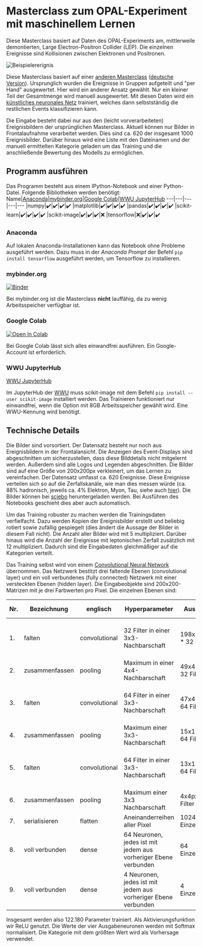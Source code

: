 # Masterclass zum OPAL-Experiment mit maschinellem Lernen
Diese Masterclass basiert auf Daten des OPAL-Experiments am, mittlerweile demontierten, Large Electron-Positron Collider (LEP). Die einzelnen Ereignisse sind Kollisionen zwischen Elektronen und Positronen.

![Beispielererignis](http://www.hep.manchester.ac.uk/u/masterclass/masterclass2019/events/challenge1/events/x7708_23918.gif "Beispielereignis")

Diese Masterclass basiert auf einer [anderen Masterclass](http://www.hep.manchester.ac.uk/u/masterclass/masterclass2019/events/) ([deutsche Version](https://physicsmasterclasses.org/exercises/manchester/de/home.html)). Ursprunglich wurden die Ereignisse in Gruppen aufgeteilt und "per Hand" ausgewertet. Hier wird ein anderer Ansatz gewählt. Nur ein kleiner Teil der Gesamtmenge wird manuell ausgewertet. Mit diesen Daten wird ein [künstliches neuronales Netz](https://de.wikipedia.org/wiki/K%C3%BCnstliches_neuronales_Netz) trainiert, welches dann selbstständig die restlichen Events klassifizieren kann.

Die Eingabe besteht dabei nur aus den (leicht vorverarbeiteten) Ereignisbildern der ursprünglichen Masterclass. Aktuell können nur Bilder in Frontalaufnahme verarbeitet werden. Dies sind ca. 620 der insgesamt 1000 Ereignisbilder. Darüber hinaus wird eine Liste mit den Dateinamen und der manuell ermittelten Kategorie geladen um das Training und die anschließende Bewertung des Modells zu ermöglichen.

## Programm ausführen
Das Programm besteht aus einem IPython-Notebook und einer Python-Datei. Folgende Bibliotheken werden benötigt:
Name|[Anaconda](https://www.anaconda.com/)|[mybinder.org](https://mybinder.org)|[Google Colab](https://colab.research.google.com/)|[WWU JupyterHub](https://jupyterhub.wwu.de/)
---|---|---|---|---
|numpy|:heavy_check_mark:|:heavy_check_mark:|:heavy_check_mark:|:heavy_check_mark:
|matplotlib|:heavy_check_mark:|:heavy_check_mark:|:heavy_check_mark:|:heavy_check_mark:
|pandas|:heavy_check_mark:|:heavy_check_mark:|:heavy_check_mark:|:heavy_check_mark:
|scikit-learn|:heavy_check_mark:|:heavy_check_mark:|:heavy_check_mark:|:heavy_check_mark:
|scikit-image|:heavy_check_mark:|:heavy_check_mark:|:heavy_check_mark:|:x:
|tensorflow|:x:|:heavy_check_mark:|:heavy_check_mark:|:heavy_check_mark:

### Anaconda
Auf lokalen Anaconda-Installationen kann das Notebook ohne Probleme ausgeführt werden. Dazu muss in der *Anaconda Prompt* der Befehl `pip install tensorflow` ausgeführt werden, um Tensorflow zu installieren.

### mybinder.org
[![Binder](https://mybinder.org/badge_logo.svg)](https://mybinder.org/v2/gh/ntiltmann/opal-mc-ml/HEAD?filepath=opal_mc_ml.ipynb)

Bei mybinder.org ist die Masterclass **nicht** lauffähig, da zu wenig Arbeitsspeicher verfügbar ist.

### Google Colab
[![Open In Colab](https://colab.research.google.com/assets/colab-badge.svg)](https://colab.research.google.com/github/ntiltmann/opal-mc-ml/blob/main/opal_mc_ml.ipynb)

Bei Google Colab lässt sich alles einwandfrei ausführen. Ein Google-Account ist erforderlich.

### WWU JupyterHub
[WWU JupyterHub](https://jupyterhub.wwu.de/hub/user-redirect/git-pull?repo=https%3A%2F%2Fgithub.com%2Fntiltmann%2Fopal-mc-ml&urlpath=lab%2Ftree%2Fopal-mc-ml%2Fopal_mc_ml.ipynb&branch=main)

Im JupyterHub der [WWU](https://uni-muenster.de) muss scikit-image mit dem Befehl `pip install --user scikit-image` installiert werden. Das Trainieren funktioniert nur einwandfrei, wenn die Option mit 8GB Arbeitsspeicher gewählt wird. Eine WWU-Kennung wird benötigt.

## Technische Details
Die Bilder sind vorsortiert. Der Datensatz besteht nur noch aus Ereignisbildern in der Frontalansicht. Die Anzeigen des Event-Displays sind abgeschnitten um sicherzustellen, dass diese Bilddetails nicht mitgelernt werden. Außerdem sind alle Logos und Legenden abgeschnitten. Die Bilder sind auf eine Größe von 200x200px verkleinert, um das Lernen zu vereinfachen. Der Datensatz umfasst ca. 620 Ereignisse. Diese Ereignisse verteilen sich so auf die Zerfallskanäle, wie man dies messen würde (ca. 88% hadronisch, jeweils ca. 4% Elektron, Myon, Tau, siehe auch [hier](https://pdg.lbl.gov/2020/listings/rpp2020-list-z-boson.pdf)). Die Bilder können bei [sciebo](https://uni-muenster.sciebo.de/s/GHZpTpV0q8LYQjM) heruntergeladen werden. Bei Ausführen des Notebooks geschieht dies aber auch automatisch.

Um das Training robuster zu machen werden die Trainingsdaten verfielfacht. Dazu werden Kopien der Ereignisbilder erstellt und beliebig rotiert sowie zufällig gespiegelt (dies ändert die Aussage der Bilder in diesem Fall nicht). Die Anzahl aller Bilder wird mit 5 multipliziert. Darüber hinaus wird die Anzahl der Ereignisse mit leptonischen Zerfall zusätzlich mit 12 multipliziert. Dadurch sind die Eingabedaten gleichmäßiger auf die Kategorien verteilt.

Das Training selbst wird von einem [Convolutional Neural Network](https://de.wikipedia.org/wiki/Convolutional_Neural_Network) übernommen. Das Netzwerk bestitzt drei faltende Ebenen (convolutional layer) und ein voll verbundenes (fully connected) Netzwerk mit einer versteckten Ebenen (hidden layer). Die Eingabeobjekte sind 200x200-Matrizen mit je drei Farbwerten pro Pixel. Die einzelnen Ebenen sind:

| Nr. | Bezeichnung    | englisch      | Hyperparameter                                                  | Ausgabe               | Anzahl Parameter                              |
|-----|----------------|---------------|-----------------------------------------------------------------|-----------------------|-----------------------------------------------|
| 1.  | falten         | convolutional | 32 Filter in einer 3x3-Nachbarschaft                            | 198x198px * 32 Filter | (3x3px * 3 Farbwerte + 1) * 32 = 896          |
| 2.  | zusammenfassen | pooling       | Maximum in einer 4x4-Nachbarschaft                              | 49x49px * 32 Filter   | 0                                             |
| 3.  | falten         | convolutional | 64 Filter in einer 3x3-Nachbarschaft                            | 47x47px * 64 Filter   | (3x3px * 32 Filter von 1. + 1) * 64 = 18.496  |
| 4.  | zusammenfassen | pooling       | Maximum einer 3x3-Nachbarschaft                                 | 15x15px * 64 Filter   | 0                                             |
| 5.  | falten         | convolutional | 64 Filter in einer 3x3-Nachbarschaft                            | 13x13px * 64 Filter   | (3x3px * 64 Filter von 3. + 1) * 64 = 36.928  |
| 6.  | zusammenfassen | pooling       | Maximum einer 3x3 Nachbarschaft                                 | 4x4px * 64 Filter     | 0                                             |
| 7.  | serialisieren  | flatten       | Aneinanderreihen aller Pixel                                    | 1024 Einzelwerte      | 0                                             |
| 8.  | voll verbunden | dense         | 64 Neuronen, jedes ist mit jedem aus vorheriger Ebene verbunden | 64 Einzelwerte        | (1024 + 1) * 64 = 65.600                      |
| 9.  | voll verbunden | dense         | 4 Neuronen, jedes ist mit jedem aus vorheriger Ebene verbunden  | 4 Einzelwerte         | (64 + 1) * 4 = 260                            |

Insgesamt werden also 122.180 Parameter trainiert. Als Aktivierungsfunktion wir ReLU genutzt. Die Werte der vier Ausgabeneuronen werden mit Softmax normalisiert. Die Kategorie mit dem größten Wert wird als Vorhersage verwendet.